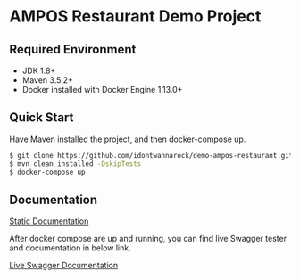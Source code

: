 # AMPOS Restaurant Demo Project

## Required Environment

- JDK 1.8+
- Maven 3.5.2+
- Docker installed with Docker Engine 1.13.0+ 

## Quick Start

Have Maven installed the project, and then docker-compose up.

```bash
$ git clone https://github.com/idontwannarock/demo-ampos-restaurant.git
$ mvn clean installed -DskipTests
$ docker-compose up
```

## Documentation

[Static Documentation](https://idontwannarock.github.io/demo-ampos-restaurant/)

After docker compose are up and running, you can find live Swagger tester and documentation in below link.

[Live Swagger Documentation](http://localhost:9000/swagger-ui.html)